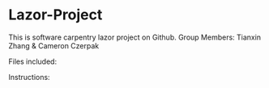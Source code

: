 # Lazor-Project
This is software carpentry lazor project on Github.
Group Members: Tianxin Zhang & Cameron Czerpak

Files included:

Instructions:
